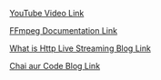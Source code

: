 [YouTube Video Link](https://youtu.be/Hn0uZwjghng?si=ZlSHzhEli_ZOuztV)

[FFmpeg Documentation Link](https://ffmpeg.org/documentation.html)

[What is Http Live Streaming Blog Link](https://www.cloudflare.com/en-in/learning/video/what-is-http-live-streaming/)

[Chai aur Code Blog Link](https://chaicode.com/blogs/full-stack-video-streaming-platform)
